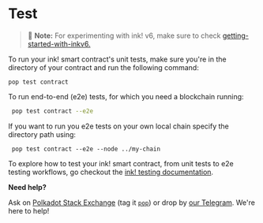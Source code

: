 # Test

> 🚀 **Note:** For experimenting with ink! v6, make sure to check [getting-started-with-inkv6.](../welcome/migrating-to-inkv6.md)

To run your ink! smart contract's unit tests, make sure you're in the directory of your contract and run the following command:

```
pop test contract
```

To run end-to-end (e2e) tests, for which you need a blockchain running:

```bash
 pop test contract --e2e
```

If you want to run you e2e tests on your own local chain specify the directory path using:

```
 pop test contract --e2e --node ../my-chain
```

To explore how to test your ink! smart contract, from unit tests to e2e testing workflows, go checkout the [ink! testing documentation](https://use.ink/docs/v6/contract-testing/overview).

**Need help?**

Ask on [Polkadot Stack Exchange](https://polkadot.stackexchange.com/) (tag it [`pop`](https://substrate.stackexchange.com/tags/pop/info)) or drop by [our Telegram](https://t.me/onpopio). We're here to help!
